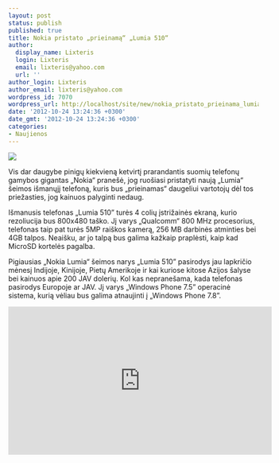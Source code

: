```yaml
---
layout: post
status: publish
published: true
title: Nokia pristato „prieinamą“ „Lumia 510“
author:
  display_name: Lixteris
  login: Lixteris
  email: lixteris@yahoo.com
  url: ''
author_login: Lixteris
author_email: lixteris@yahoo.com
wordpress_id: 7070
wordpress_url: http://localhost/site/new/nokia_pristato_prieinama_lumia_510/
date: '2012-10-24 13:24:36 +0300'
date_gmt: '2012-10-24 13:24:36 +0300'
categories:
- Naujienos
---
```

<p><div class="imgright"><img src="http://technews.lt/upload/Nokia-Lumia-510.jpg"  /></div></p>
<p>
	Vis dar daugybe pinigų kiekvieną ketvirtį prarandantis suomių telefonų gamybos gigantas &bdquo;Nokia&ldquo; prane&scaron;ė, jog ruo&scaron;iasi pristatyti naują &bdquo;Lumia&ldquo; &scaron;eimos i&scaron;manųjį telefoną, kuris bus &bdquo;prieinamas&ldquo; daugeliui vartotojų dėl tos priežasties, jog kainuos palyginti nedaug.</p>
<p>
	I&scaron;manusis telefonas &bdquo;Lumia 510&rdquo; turės 4 colių įstrižainės ekraną, kurio rezoliucija bus 800x480 ta&scaron;ko. Jį varys &bdquo;Qualcomm&ldquo; 800 MHz procesorius, telefonas taip pat turės 5MP rai&scaron;kos kamerą, 256 MB darbinės atminties bei 4GB talpos. Neai&scaron;ku, ar jo talpą bus galima kažkaip praplėsti, kaip kad MicroSD kortelės pagalba.</p>
<p>
	Pigiausias &bdquo;Nokia Lumia&ldquo; &scaron;eimos narys &bdquo;Lumia 510&rdquo; pasirodys jau lapkričio mėnesį Indijoje, Kinijoje, Pietų Amerikoje ir kai kuriose kitose Azijos &scaron;alyse bei kainuos apie 200 JAV dolerių. Kol kas neprane&scaron;ama, kada telefonas pasirodys Europoje ar JAV. Jį varys &bdquo;Windows Phone 7.5&rdquo; operacinė sistema, kurią vėliau bus galima atnaujinti į &bdquo;Windows Phone 7.8&rdquo;.</p>
<p>
	<iframe allowfullscreen="" frameborder="0" height="298" src="http://www.youtube.com/embed/kblZ998mmkI" width="530"></iframe></p>
